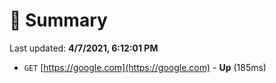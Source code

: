 # 📖 Summary
Last updated: **4/7/2021, 6:12:01 PM**

- `GET` [https://google.com](https://google.com) - **Up** (185ms)
